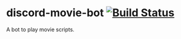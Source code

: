 # discord-movie-bot [![Build Status](https://travis-ci.com/evanjaramillo/discord-movie-bot.svg?branch=master)](https://travis-ci.com/evanjaramillo/discord-movie-bot)
A bot to play movie scripts.
